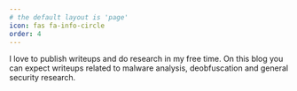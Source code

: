 ```yaml
---
# the default layout is 'page'
icon: fas fa-info-circle
order: 4
---
```


I love to publish writeups and do research in my free time. On this blog you can expect writeups related to malware analysis, deobfuscation and general security research.